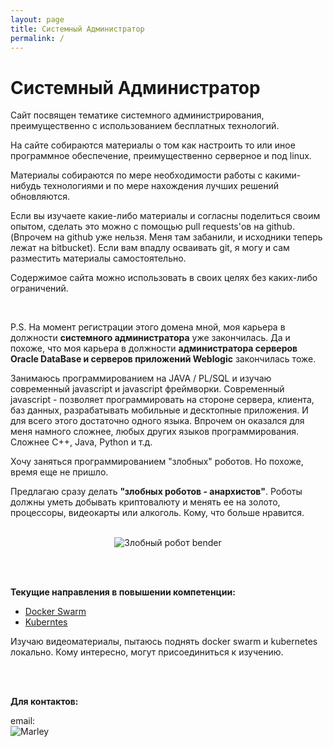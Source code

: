 ```yaml
---
layout: page
title: Системный Администратор
permalink: /
---
```


# Системный Администратор

Сайт посвящен тематике системного администрирования, преимущественно с использованием бесплатных технологий.

На сайте собираются материалы о том как настроить то или иное программное обеспечение, преимущественно серверное и под linux.

Материалы собираются по мере необходимости работы с какими-нибудь технологиями и по мере нахождения лучших решений обновляются.

Если вы изучаете какие-либо материалы и согласны поделиться своим опытом, сделать это можно с помощью pull requests'ов на github. (Впрочем на github уже нельзя. Меня там забанили, и исходники теперь лежат на bitbucket). Если вам впадлу осваивать git, я могу и сам разместить материалы самостоятельно.

Содержимое сайта можно использовать в своих целях без каких-либо ограничений.

<br/>


P.S. На момент регистрации этого домена мной, моя карьера в должности **системного администратора** уже закончилась. Да и похоже, что моя карьера в должности **администратора серверов Oracle DataBase и серверов приложений Weblogic** закончилась тоже.

Занимаюсь программированием на JAVA / PL/SQL и изучаю современный javascript и javascript фреймворки. Современный javascript - позволяет программировать на стороне сервера, клиента, баз данных, разрабатывать мобильные и десктопные приложения. И для всего этого достаточно одного языка. Впрочем он оказался для меня намного сложнее, любых других языков программирования. Сложнее C++, Java, Python и т.д.

Хочу заняться программированием "злобных" роботов. Но похоже, время еще не пришло.

Предлагаю сразу делать **"злобных роботов - анархистов"**. Роботы должны уметь добывать криптовалюту и менять ее на золото, процессоры, видеокарты или алкоголь. Кому, что больше нравится.

<br/>

<div align="center">
    <img src="//files.sysadm.ru/img/bender.jpg" border="0" alt="Злобный робот bender">
</div>



<br/><br/>

**Текущие направления в повышении компетенции:**

- <a href="/linux/servers/containers/docker/clustering/swarm/">Docker Swarm</a>
- <a href="/linux/servers/containers/kubernetes/">Kuberntes</a>


Изучаю видеоматериалы, пытаюсь поднять docker swarm и kubernetes локально. Кому интересно, могут присоединиться к изучению.


<br/><br/>

**Для контактов:**

email:  
![Marley](http://img.fotografii.org/a3333333mail.gif "Marley")
